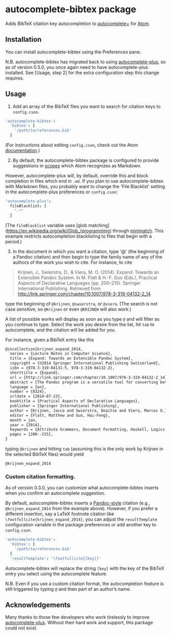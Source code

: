 # autocomplete-bibtex package

Adds BibTeX citation key autocompletion to
[autocomplete+](https://github.com/saschagehlich/autocomplete-plus) for
[Atom](http://atom.io/).

## Installation

You can install autocomplete-bibtex using the Preferences pane.

N.B. autocomplete-bibtex has migrated back to using [autocomplete-plus](https://atom.io/packages/autocomplete-plus),
so as of version 0.5.0, you once again need to have autocomplete-plus installed.
See [Usage, step 2] for the extra configuration step this change requires.

## Usage

1. Add an array of the BibTeX files you want to search for citation keys to
  `config.cson`.

  ```coffeescript
  'autocomplete-bibtex':
    'bibtex': [
      '/path/to/references.bib'
    ]
  ```

  (For instructions about editing `config.cson`, check out the Atom
  [documentation](https://atom.io/docs/latest/customizing-atom#advanced-configuration).)

2. By default, the autocomplete-bibtex package is configured to provide
  suggestions in [scopes](https://atom.io/docs/latest/advanced/scopes-and-scope-descriptors)
  which Atom recognizes as Markdown.

  However, autocomplete-plus will, by default, override this and block
  completion in files which end in `.md`. If you plan to use autocomplete-bibtex
  with Markdown files, you probably want to change the 'File Blacklist' setting
  in the autocomplete-plus preferences or `config.cson`:

  ```coffeescript
  "autocomplete-plus":
    fileBlacklist: [
      ".*"
    ]
  ```

  (The `fileBlacklist` variable uses [glob matching](https://en.wikipedia.org/wiki/Glob_(programming)
  through [minimatch](https://www.npmjs.org/package/minimatch). This example
  restricts autocompletion blacklisting to files that begin with a period.)

3. In the document in which you want a citation, type '@' (the beginning of a
  Pandoc citation) and then begin to type the family name of any of the authors
  of the work you wish to cite. For instance, to cite

  > Krijnen, J., Swierstra, D., & Viera, M. O. (2014). Expand: Towards an
  > Extensible Pandoc System. In M. Flatt & H.-F. Guo (Eds.), Practical Aspects
  > of Declarative Languages (pp. 200–215). Springer International Publishing.
  > Retrieved from http://link.springer.com/chapter/10.1007/978-3-319-04132-2_14

  type the beginning of `@krijnen`, `@swierstra`, or `@viera`. (The search is
  not case sensitive, so `@Krijnen` or even `@KRIJNEN` will also work.)

  A list of possible works will display as soon as you type `@` and will filter
  as you continue to type. Select the work you desire from the list, hit `tab`
  to autocomplete, and the citation will be added for you.

  For instance, given a BibTeX entry like this

  ```tex
  @incollection{krijnen_expand_2014,
  	series = {Lecture Notes in Computer Science},
  	title = {Expand: Towards an Extensible Pandoc System},
  	copyright = {©2014 Springer International Publishing Switzerland},
  	isbn = {978-3-319-04131-5, 978-3-319-04132-2},
  	shorttitle = {Expand},
  	url = {http://link.springer.com/chapter/10.1007/978-3-319-04132-2_14},
  	abstract = {The Pandoc program is a versatile tool for converting between document formats. It comes with a great variety of readers, each converting a specific input format into the universal Pandoc format, and a great variety of writers, each mapping a document represented in this universal format onto a specific output format. Unfortunately the intermediate Pandoc format is fixed, which implies that a new, unforeseen document element cannot be added. In this paper we propose a more flexible approach, using our collection of Haskell libraries for constructing extensible parsers and attribute grammars. Both the parsing and the unparsing of a specific document can be constructed out of a collection of precompiled descriptions of document elements written in Haskell. This collection can be extended by any user, without having to touch existing code. The Haskell type system is used to enforce that each component is well defined, and to verify that the composition of a collection components is consistent, i.e. that features needed by a component have been defined by that component or any of the other components. In this way we can get back the flexibility e.g. offered by the packages in the {\textbackslash}{LaTeX}{\textbackslash}mbox\{{\textbackslash}{LaTeX}\} package eco-system.},
  	language = {en},
  	number = {8324},
  	urldate = {2014-07-23},
  	booktitle = {Practical Aspects of Declarative Languages},
  	publisher = {Springer International Publishing},
  	author = {Krijnen, Jacco and Swierstra, Doaitse and Viera, Marcos O.},
  	editor = {Flatt, Matthew and Guo, Hai-Feng},
  	month = jan,
  	year = {2014},
  	keywords = {Attribute Grammars, Document Formatting, Haskell, Logics and Meanings of Programs, Pandoc, Parsing, Programming Languages, Compilers, Interpreters, Programming Techniques, Software Engineering, Type System},
  	pages = {200--215},
  }
  ```
  typing `@krijnen` and hitting `tab` (assuming this is the only work by Krijnen
  in the selected BibTeX files) would yield

  ```markdown
  @krijnen_expand_2014
  ```

### Custom citation formatting.

As of version 0.3.0, you can customize what autocomplete-bibtex inserts when you
confirm an autocomplete suggestion.

By default, autocomplete-bibtex inserts a
[Pandoc-style](http://johnmacfarlane.net/pandoc/README.html#citations)
citation (e.g., `@krijnen_expand_2014` from the example above). However, if you
prefer a different insertion, say a LaTeX footnote citation like
`\footfullcite{krijnen_expand_2014}`, you can adjust the `resultTemplate`
configuration variable in the package preferences or add another key to
`config.cson`.

```coffeescript
'autocomplete-bibtex':
  'bibtex': [
    '/path/to/references.bib'
  ]
  'resultTemplate': '\footfullcite{[key]}'
```

Autocomplete-bibtex will replace the string `[key]` with the key of the BibTeX
entry you select using the autocomplete feature.

N.B. Even if you use a custom citation format, the autocompletion feature is
still triggered by typing `@` and then part of an author’s name.

## Acknowledgements

Many thanks to those few developers who work tirelessly to improve
[autocomplete-plus](https://github.com/atom-community/autocomplete-plus).
Without their hard work and support, this package could not exist.
